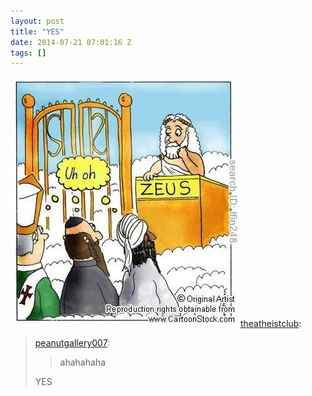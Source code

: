 ```yaml
---
layout: post
title: "YES"
date: 2014-07-21 07:01:16 Z
tags: []
---
```

![](/media/2014/07/92411671165.jpg)
[theatheistclub](http://theatheistclub.tumblr.com/post/23142198686/peanutgallery007-ahahahaha-yes):

> [peanutgallery007](http://peanutgallery007.tumblr.com/post/23141647996/ahahahaha):
> 
> > ahahahaha
> 
> YES
